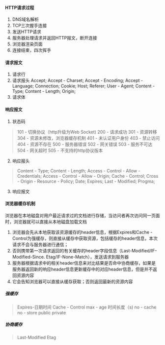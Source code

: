 

#### HTTP请求过程
1. DNS域名解析
2. TCP三次握手连接
3. 发送HTTP请求
4. 服务器处理请求并返回HTTP报文，断开连接
5. 浏览器渲染页面
6. 连接结束，四次挥手

#### 请求报文
1. 请求行
2. 请求报头
Accept;
Accept - Charset;
Accept - Encoding;
Accept - Language;
Connection;
Cookie;
Host;
Referer;
User - Agent;
Content - Type;
Content - Length;
Origin;
3. 请求体

#### 响应报文
1. 状态码
> 101 - 切换协议（http升级为Web Socket)
> 200 - 请求成功
> 301 - 资源转移
> 304 - 资源未修改，浏览器缓存机制
> 401 - 未认证用户身份
> 403 - 禁止访问
> 404 - 资源不存在
> 500 - 服务器错误
> 502 - 网关错误
> 503 - 服务不可达
> 504 - 网关超时
> 505 - 不支持的http协议版本
2. 响应报头
> Content - Type;
> Content - Length;
> Access - Control - Allow - Credentials;
> Access - Control - Allow - Origin;
> Cache - Control;
> Cross - Origin - Resource - Policy;
> Date;
> Expires;
> Last - Modified;
> Progma;
3. 响应报文


#### 浏览器缓存机制
浏览器在本地磁盘对用户最近请求过的文档进行存储，当访问者再次访问同一页面时，浏览器就可以直接从本地磁盘加载文档
1. 浏览器会先从本地获取该资源缓存的header信息，根据Expires和Cache - Control为强缓存，则直接从缓存中获取资源，包括缓存的header信息，本次请求不会与服务器进行通信；
2. 否则携带第一次请求返回的有关缓存的header字段信息（Last-Modified/IF-Modified-Since. Etag/IF-None-Match），发送请求到服务器
3. 服务器根据请求中的相关header信息来对比结果是否命中协商缓存，如果是服务器返回新的响应header信息更新缓存中的对应header信息，但是并不返回资源内容
4. 它会告知浏览器可以直接从缓存获取；否则返回最新的资源内容
##### 强缓存
> Expires-日期时间
> Cache - Control
max - age 时间长度（s)
no - cache
no - store
public
private
##### 协商缓存
> Last-Modified
> Etag